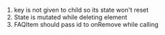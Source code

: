 1. key is not given to child so its state won't reset
2. State is mutated while deleting element
3. FAQItem should pass id to onRemove while calling
